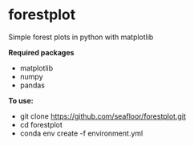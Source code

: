 # forestplot
Simple forest plots in python with matplotlib

**Required packages**
- matplotlib
- numpy
- pandas

**To use:**
- git clone https://github.com/seafloor/forestplot.git
- cd forestplot
- conda env create -f environment.yml
